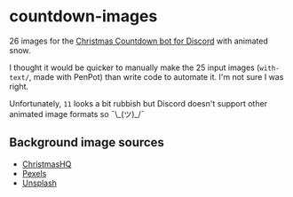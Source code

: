 # countdown-images

26 images for the [Christmas Countdown bot for Discord](https://github.com/christmas-countdown/bot) with animated snow.

I thought it would be quicker to manually make the 25 input images (`with-text/`, made with PenPot) than write code to automate it.
I'm not sure I was right. 

Unfortunately, `11` looks a bit rubbish but Discord doesn't support other animated image formats so ¯\\\_(ツ)_/¯

## Background image sources

- [ChristmasHQ](https://christmashq.com/designs/backgrounds/)
- [Pexels](https://www.pexels.com/)
- [Unsplash](https://unsplash.com/)
